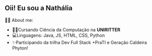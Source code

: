 ## Oii! Eu sou a Nathália 

  👩‍💻 About me:
  - 👩‍🎓Cursando Ciência da Computação na **UNIRITTER**
  - 💻Linguagens: Java, JS, HTML, CSS, Python
  - ✨Participando da trilha Dev Full Stack +PraTI e Geração Caldeira Phyton!


<!---
Nathuyy/Nathuyy is a ✨ special ✨ repository because its `README.md` (this file) appears on your GitHub profile.
You can click the Preview link to take a look at your changes.
--->
